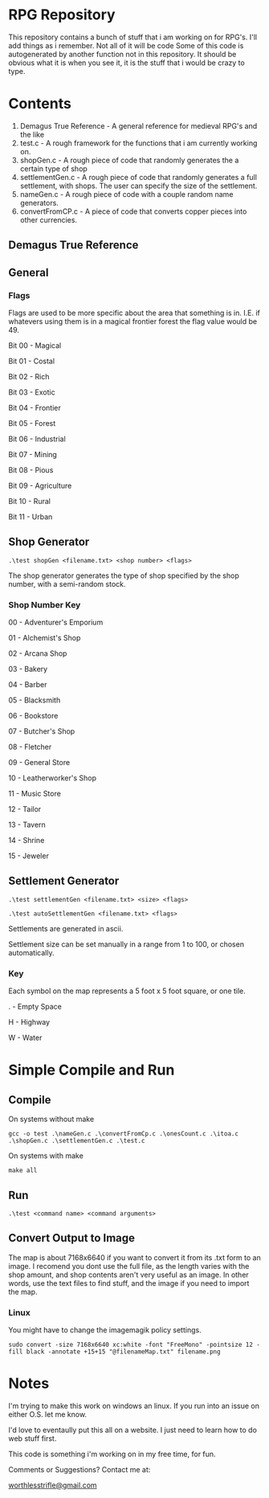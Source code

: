 # RPG Repository
This repository contains a bunch of stuff that i am working on for RPG's. I'll add things as i remember. Not all of it will be code
Some of this code is autogenerated by another function not in this repository. It should be obvious what it is when you see it, it is the stuff that i would be crazy to type.
# Contents
  1. Demagus True Reference - A general reference for medieval RPG's and the like
  2. test.c - A rough framework for the functions that i am currently working on.
  3. shopGen.c - A rough piece of code that randomly generates the a certain type of shop
  4. settlementGen.c - A rough piece of code that randomly generates a full settlement, with shops. The user can specify the size of the settlement.
  5. nameGen.c - A rough piece of code with a couple random name generators.
  6. convertFromCP.c - A piece of code that converts copper pieces into other currencies.
## Demagus True Reference

## General
### Flags
Flags are used to be more specific about the area that something is in. I.E. if whatevers using them is in a magical frontier forest the flag value would be 49.

Bit 00 - Magical

Bit 01 - Costal

Bit 02 - Rich

Bit 03 - Exotic

Bit 04 - Frontier

Bit 05 - Forest

Bit 06 - Industrial

Bit 07 - Mining

Bit 08 - Pious

Bit 09 - Agriculture

Bit 10 - Rural

Bit 11 - Urban

## Shop Generator
`.\test shopGen <filename.txt> <shop number> <flags>`

The shop generator generates the type of shop specified by the shop number, with a semi-random stock.

### Shop Number Key
00 - Adventurer's Emporium

01 - Alchemist's Shop

02 - Arcana Shop

03 - Bakery

04 - Barber

05 - Blacksmith

06 - Bookstore

07 - Butcher's Shop 

08 - Fletcher

09 - General Store

10 - Leatherworker's Shop

11 - Music Store

12 - Tailor

13 - Tavern

14 - Shrine

15 - Jeweler

## Settlement Generator
`.\test settlementGen <filename.txt> <size> <flags>`

`.\test autoSettlementGen <filename.txt> <flags>`

Settlements are generated in ascii.

Settlement size can be set manually in a range from 1 to 100, or chosen automatically.


### Key

Each symbol on the map represents a 5 foot x 5 foot square, or one tile.

. - Empty Space

H - Highway

W - Water

# Simple Compile and Run
## Compile
On systems without make

`gcc -o test .\nameGen.c .\convertFromCp.c .\onesCount.c .\itoa.c .\shopGen.c .\settlementGen.c .\test.c`

On systems with make

`make all`

## Run
`.\test <command name> <command arguments>`

## Convert Output to Image
The map is about 7168x6640 if you want to convert it from its .txt form to an image. I recomend you dont use the full file, as the length varies with the shop amount, and shop contents aren't very useful as an image. In other words, use the text files to find stuff, and the image if you need to import the map.
### Linux
You might have to change the imagemagik policy settings.

`sudo convert -size 7168x6640 xc:white -font "FreeMono" -pointsize 12 -fill black -annotate +15+15 "@filenameMap.txt" filename.png`

# Notes
I'm trying to make this work on windows an linux. If you run into an issue on either O.S. let me know.

I'd love to eventaully put this all on a website. I just need to learn how to do web stuff first.

This code is something i'm working on in my free time, for fun.

Comments or Suggestions? Contact me at:

worthlesstrifle@gmail.com

